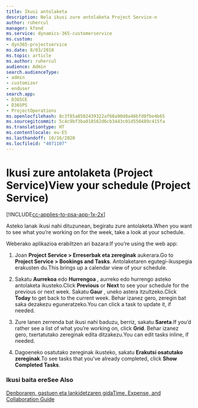 ```yaml
---
title: Ikusi antolaketa
description: Nola ikusi zure antolaketa Project Service-n
author: ruhercul
manager: kfend
ms.service: dynamics-365-customerservice
ms.custom:
- dyn365-projectservice
ms.date: 8/03/2018
ms.topic: article
ms.author: ruhercul
audience: Admin
search.audienceType:
- admin
- customizer
- enduser
search.app:
- D365CE
- D365PS
- ProjectOperations
ms.openlocfilehash: 8c3f85a8502439322af68a90d8a46bfd0fbe4b65
ms.sourcegitcommit: 5c4c9bf3ba018562d6cb3443c01d550489c415fa
ms.translationtype: HT
ms.contentlocale: eu-ES
ms.lasthandoff: 10/16/2020
ms.locfileid: "4071107"
---
```

# <a name="view-your-schedule-project-service"></a><span data-ttu-id="c65d1-103">Ikusi zure antolaketa (Project Service)</span><span class="sxs-lookup"><span data-stu-id="c65d1-103">View your schedule (Project Service)</span></span>

[!INCLUDE[cc-applies-to-psa-app-1x-2x](../includes/cc-applies-to-psa-app-1x-2x.md)]

<span data-ttu-id="c65d1-104">Asteko lanak ikusi nahi dituzunean, begiratu zure antolaketa.</span><span class="sxs-lookup"><span data-stu-id="c65d1-104">When you want to see what you’re working on for the week, take a look at your schedule.</span></span>  
  
 <span data-ttu-id="c65d1-105">Weberako aplikazioa erabiltzen ari bazara:</span><span class="sxs-lookup"><span data-stu-id="c65d1-105">If you’re using the web app:</span></span>  
  
1.  <span data-ttu-id="c65d1-106">Joan **Project Service > Erreserbak eta zereginak** aukerara.</span><span class="sxs-lookup"><span data-stu-id="c65d1-106">Go to **Project Service > Bookings and Tasks**.</span></span> <span data-ttu-id="c65d1-107">Antolaketaren egutegi-ikuspegia erakusten du.</span><span class="sxs-lookup"><span data-stu-id="c65d1-107">This brings up a calendar view of your schedule.</span></span>  
  
2.  <span data-ttu-id="c65d1-108">Sakatu **Aurrekoa** edo **Hurrengoa** , aurreko edo hurrengo asteko antolaketa ikusteko.</span><span class="sxs-lookup"><span data-stu-id="c65d1-108">Click **Previous** or **Next** to see your schedule for the previous or next week.</span></span> <span data-ttu-id="c65d1-109">Sakatu **Gaur** , uneko astera itzultzeko.</span><span class="sxs-lookup"><span data-stu-id="c65d1-109">Click **Today** to get back to the current week.</span></span> <span data-ttu-id="c65d1-110">Behar izanez gero, zeregin bat saka dezakezu eguneratzeko.</span><span class="sxs-lookup"><span data-stu-id="c65d1-110">You can click a task to update it, if needed.</span></span>  
  
3.  <span data-ttu-id="c65d1-111">Zure lanen zerrenda bat ikusi nahi baduzu, berriz, sakatu **Sareta**.</span><span class="sxs-lookup"><span data-stu-id="c65d1-111">If you’d rather see a list of what you’re working on, click **Grid**.</span></span> <span data-ttu-id="c65d1-112">Behar izanez gero, txertatutako zereginak edita ditzakezu.</span><span class="sxs-lookup"><span data-stu-id="c65d1-112">You can edit tasks inline, if needed.</span></span>  
  
4.  <span data-ttu-id="c65d1-113">Dagoeneko osatutako zereginak ikusteko, sakatu **Erakutsi osatutako zereginak**.</span><span class="sxs-lookup"><span data-stu-id="c65d1-113">To see tasks that you’ve already completed, click **Show Completed Tasks**.</span></span>  
  
### <a name="see-also"></a><span data-ttu-id="c65d1-114">Ikusi baita ere</span><span class="sxs-lookup"><span data-stu-id="c65d1-114">See Also</span></span>  
 [<span data-ttu-id="c65d1-115">Denboraren, gastuen eta lankidetzaren gida</span><span class="sxs-lookup"><span data-stu-id="c65d1-115">Time, Expense, and Collaboration Guide</span></span>](../psa/time-expense-collaboration-guide.md)
